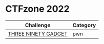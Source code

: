 # CTFzone 2022

| Challenge                        | Category |
|----------------------------------|----------|
| [THREE NINETY GADGET](./pwn/390_gadget) | pwn      |

